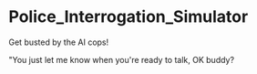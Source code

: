 # Police_Interrogation_Simulator
Get busted by the AI cops!

"You just let me know when you're ready to talk, OK buddy?
